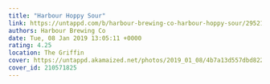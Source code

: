 ```yaml
---
title: "Harbour Hoppy Sour"
link: https://untappd.com/b/harbour-brewing-co-harbour-hoppy-sour/2952160
authors: Harbour Brewing Co
date: Tue, 08 Jan 2019 13:05:11 +0000
rating: 4.25
location: The Griffin
cover: https://untappd.akamaized.net/photos/2019_01_08/4b7a13d557dbd8222f824bc01ce3eddd_640x640.jpg
cover_id: 210571825
---
```

